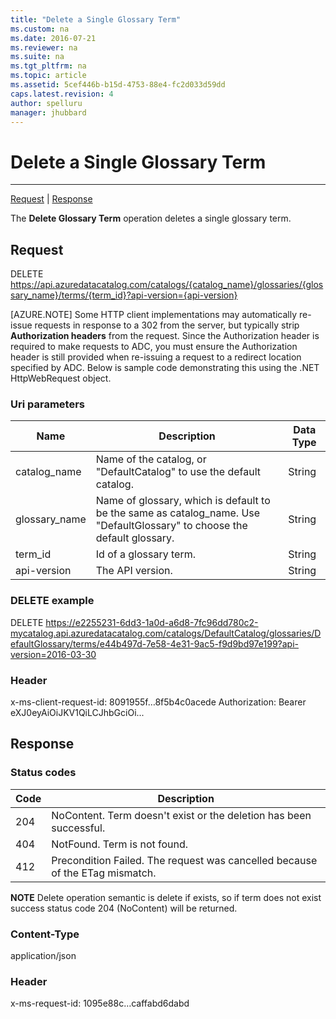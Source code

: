 ```yaml
---
title: "Delete a Single Glossary Term"
ms.custom: na
ms.date: 2016-07-21
ms.reviewer: na
ms.suite: na
ms.tgt_pltfrm: na
ms.topic: article
ms.assetid: 5cef446b-b15d-4753-88e4-fc2d033d59dd
caps.latest.revision: 4
author: spelluru
manager: jhubbard
---
```

# Delete a Single Glossary Term
---  
[Request](#request) | [Response](#response)  
<a name="top"/>  
  
The __Delete Glossary Term__ operation deletes a single glossary term.  
<a name="request"/>  
## Request  
DELETE https://api.azuredatacatalog.com/catalogs/{catalog_name}/glossaries/{glossary_name}/terms/{term_id}?api-version={api-version}  
  
[AZURE.NOTE] Some HTTP client implementations may automatically re-issue requests in response to a 302 from the server, but typically strip **Authorization headers** from the request. Since the Authorization header is required to make requests to ADC, you must ensure the Authorization header is still provided when re-issuing a request to a redirect location specified by ADC. Below is sample code demonstrating this using the .NET HttpWebRequest object.  
  
### Uri parameters  
|Name|Description|Data Type  
|---|---|---  
|catalog_name|Name of the catalog, or "DefaultCatalog" to use the default catalog.|String  
|glossary_name|Name of glossary, which is default to be the same as catalog_name. Use "DefaultGlossary" to choose the default glossary.|String  
|term_id|Id of a glossary term.|String  
|api-version|The API version.|String  
### DELETE example  
DELETE https://e2255231-6dd3-1a0d-a6d8-7fc96dd780c2-mycatalog.api.azuredatacatalog.com/catalogs/DefaultCatalog/glossaries/DefaultGlossary/terms/e44b497d-7e58-4e31-9ac5-f9d9bd97e199?api-version=2016-03-30  
### Header  
x-ms-client-request-id: 8091955f…8f5b4c0acede Authorization: Bearer eXJ0eyAiOiJKV1QiLCJhbGciOi...  
<a name="response"/>  
## Response  
### Status codes  
|Code|Description  
|---|---  
|204|NoContent. Term doesn't exist or the deletion has been successful.  
|404|NotFound. Term is not found.  
|412|Precondition Failed. The request was cancelled because of the ETag mismatch.  
  
__NOTE__ Delete operation semantic is delete if exists, so if term does not exist success status code 204 (NoContent) will be returned.  
### Content-Type  
application/json  
### Header  
x-ms-request-id: 1095e88c…caffabd6dabd  
